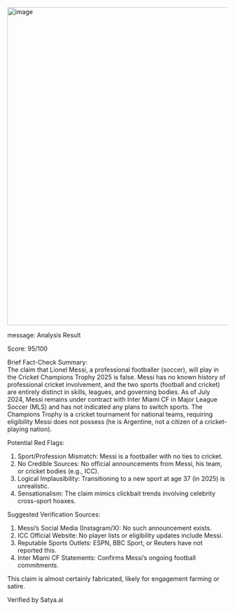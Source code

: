 

<img width="727" alt="image" src="https://github.com/user-attachments/assets/d5ad8325-3ea9-431b-9a02-1be16d5b5912" />


message:
 Analysis Result

Score: 95/100  

Brief Fact-Check Summary:  
The claim that Lionel Messi, a professional footballer (soccer), will play in the Cricket Champions Trophy 2025 is false. Messi has no known history of professional cricket involvement, and the two sports (football and cricket) are entirely distinct in skills, leagues, and governing bodies. As of July 2024, Messi remains under contract with Inter Miami CF in Major League Soccer (MLS) and has not indicated any plans to switch sports. The Champions Trophy is a cricket tournament for national teams, requiring eligibility Messi does not possess (he is Argentine, not a citizen of a cricket-playing nation).  

Potential Red Flags:  
1. Sport/Profession Mismatch: Messi is a footballer with no ties to cricket.  
2. No Credible Sources: No official announcements from Messi, his team, or cricket bodies (e.g., ICC).  
3. Logical Implausibility: Transitioning to a new sport at age 37 (in 2025) is unrealistic.  
4. Sensationalism: The claim mimics clickbait trends involving celebrity cross-sport hoaxes.  

Suggested Verification Sources:  
1. Messi’s Social Media (Instagram/X): No such announcement exists.  
2. ICC Official Website: No player lists or eligibility updates include Messi.  
3. Reputable Sports Outlets: ESPN, BBC Sport, or Reuters have not reported this.  
4. Inter Miami CF Statements: Confirms Messi’s ongoing football commitments.  

This claim is almost certainly fabricated, likely for engagement farming or satire.

Verified by Satya.ai
